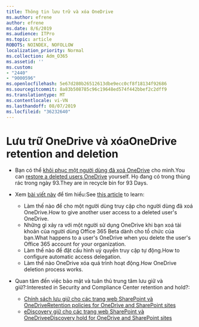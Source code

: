 ```yaml
---
title: Thông tin lưu trữ và xóa OneDrive
ms.author: efrene
author: efrene
ms.date: 8/6/2019
ms.audience: ITPro
ms.topic: article
ROBOTS: NOINDEX, NOFOLLOW
localization_priority: Normal
ms.collection: Adm_O365
ms.assetid: ''
ms.custom:
- "2440"
- "9000596"
ms.openlocfilehash: 5e67d280b26512613dbe9ecc0cf8f18134f92686
ms.sourcegitcommit: 8a83b508785c96c19648ed574f442bbef2c2dff9
ms.translationtype: MT
ms.contentlocale: vi-VN
ms.lasthandoff: 08/07/2019
ms.locfileid: "36232640"
---
```

# <a name="onedrive-retention-and-deletion"></a><span data-ttu-id="6ae1e-102">Lưu trữ OneDrive và xóa</span><span class="sxs-lookup"><span data-stu-id="6ae1e-102">OneDrive retention and deletion</span></span>

- <span data-ttu-id="6ae1e-103">Bạn có thể [khôi phục một người dùng đã xoá OneDrive](https://docs.microsoft.com/onedrive/restore-deleted-onedrive) cho mình.</span><span class="sxs-lookup"><span data-stu-id="6ae1e-103">You can [restore a deleted users OneDrive](https://docs.microsoft.com/onedrive/restore-deleted-onedrive) yourself.</span></span> <span data-ttu-id="6ae1e-104">Họ đang có trong thùng rác trong ngày 93.</span><span class="sxs-lookup"><span data-stu-id="6ae1e-104">They are in recycle bin for 93 Days.</span></span> 

- <span data-ttu-id="6ae1e-105">Xem [bài viết này](https://docs.microsoft.com/onedrive/restore-deleted-onedrive) để tìm hiểu:</span><span class="sxs-lookup"><span data-stu-id="6ae1e-105">See [this article](https://docs.microsoft.com/onedrive/restore-deleted-onedrive) to learn:</span></span>
    - <span data-ttu-id="6ae1e-106">Làm thế nào để cho một người dùng truy cập cho người dùng đã xoá OneDrive.</span><span class="sxs-lookup"><span data-stu-id="6ae1e-106">How to give another user access to a deleted user's OneDrive.</span></span>
    - <span data-ttu-id="6ae1e-107">Những gì xảy ra với một người sử dụng OneDrive khi bạn xoá tài khoản của người dùng Office 365 Beta dành cho tổ chức của bạn.</span><span class="sxs-lookup"><span data-stu-id="6ae1e-107">What happens to a user's OneDrive when you delete the user's Office 365 account for your organization.</span></span>
    - <span data-ttu-id="6ae1e-108">Làm thế nào để đặt cấu hình uỷ quyền truy cập tự động.</span><span class="sxs-lookup"><span data-stu-id="6ae1e-108">How to configure automatic access delegation.</span></span>
    - <span data-ttu-id="6ae1e-109">Làm thế nào OneDrive xóa quá trình hoạt động.</span><span class="sxs-lookup"><span data-stu-id="6ae1e-109">How OneDrive deletion process works.</span></span>

- <span data-ttu-id="6ae1e-110">Quan tâm đến việc bảo mật và tuân thủ trung tâm lưu giữ và giữ?:</span><span class="sxs-lookup"><span data-stu-id="6ae1e-110">Interested in Security and Compliance Center retention and hold?:</span></span>
    - [<span data-ttu-id="6ae1e-111">Chính sách lưu giữ cho các trang web SharePoint và OneDrive</span><span class="sxs-lookup"><span data-stu-id="6ae1e-111">Retention policies for OneDrive and SharePoint sites</span></span>](https://docs.microsoft.com/office365/securitycompliance/retention-policies?redirectSourcePath=%252farticle%252f5e377752-700d-4870-9b6d-12bfc12d2423#content-in-onedrive-accounts-and-sharepoint-sites)
    - [<span data-ttu-id="6ae1e-112">eDiscovery giữ cho các trang web SharePoint và OneDrive</span><span class="sxs-lookup"><span data-stu-id="6ae1e-112">eDiscovery hold for OneDrive and SharePoint sites</span></span>](https://docs.microsoft.com/office365/securitycompliance/ediscovery-cases#step-4-place-content-locations-on-hold)



